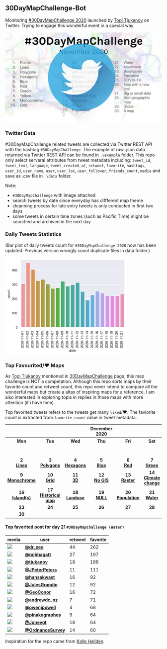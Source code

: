 ## 30DayMapChallenge-Bot
Monitoring [#30DayMapChallenge 2020](https://github.com/tjukanovt/30DayMapChallenge) launched by [Topi Tjukanov](https://twitter.com/tjukanov) on Twitter. Trying to engage this wonderful event in a special way. 

![images](./graphs/map_challenge_2020_bot.jpg)

### Twitter Data
#30DayMapChallenge related tweets are collected via Twitter REST API with the hashtag `#30DayMapChallenge`. The example of raw .json data returned via Twitter REST API can be found in `.\example` folder. This repo only select serveral attributes from tweet metadata including: `tweet_id`, `tweet_text`, `language`, `tweet_created_at`, `retweet`, `favorite`, `hashtags`, `user_id`, `user_name`, `user`, `user_loc`, `user_follower`, `friends_count`, `media` and save as .csv file in `.\data` folder.

Note:
-  `#30DayMapChallenge` with image attached
- search tweets by date since everyday has diffferent map theme
- cleanning process for late entry tweets is only conducted in first two days
- some tweets in certain time zones (such as Pacific Time) might be searched and archived in file next day

### Daily Tweets Statistics
(Bar plot of daily tweets count for `#30DayMapChallenge 2020` now has been updated. Previous version wrongly count duplicate files in data folder.)

![images](./graphs/maps_count.png)

### Top Favourited/:heart: Maps

As [Topi Tjukanov](https://twitter.com/tjukanov) mentioned in [30DayMapChallenge](https://github.com/tjukanovt/30DayMapChallenge) page, this map challenge is NOT a competation. Although this repo sorts maps by their favorite count and retweet count, this repo never intend to compare all the wonderful maps but create a altas of inspiring maps for a reference. I am also interested in exploring topis in replies in those maps with more attention (if i have time).

Top favorited tweets refers to the tweets get many `liked`/:heart:. The faviorite count is extracted from `favorite_count` value in tweet metadata.

| |||December 2020||| |
|:---:|:---:|:---:|:---:|:---:|:---:|:---:|
| **Mon** | **Tue** | **Wed** | **Thu** | **Fri** | **Sat** | **Sun** |
|     |     |     |     |     |     | **1** <br/>**[Points](day1.md)**|
| **2** <br/>**[Lines](day2.md)**   |**3** <br/>**[Polygons](day3.md)**   |**4** <br/>**[Hexagons](day4.md)**    | **5** <br/>**[Blue](day05_Blue.md)**   | **6** <br/>**[Red](day06_Red.md)**   | **7** <br/>**[Green](day07_Green.md)**  | **8** <br/>**[Yellow](day08_Yellow.md)**  |
| **9** <br/>**[Monochrome](day09_Monochrome.md)** | **10** <br/>**[Grid](day10_Grid.md)**  | **11** <br/>**[3D](day11_3D.md)**  | **12** <br/>**[No GIS](day12_Map%20not%20made%20with%20GIS%20software.md)**  | **13** <br/>**[Raster](day13_Raster.md)**  | **14** <br/>**[Climate change](day14_Climate%20change.md)**  |  **15** <br/>**[Connections](day15_Connections.md)**  |
|  **16** <br/>**[Island(s)](day16_Island(s).md)**  |   **17** <br/>**[Historical map](day17_Historical%20map.md)**   |  **18** <br/>**[Landuse](day18_Landuse.md)**    |   **19** <br/>**[NULL](day19_NULL.md)**   |   **20** <br/> **[Population](day20_Population.md)**  |   **21** <br/> **[Water](day21_Water.md)**  |  **22** <br/>    |
|   **23** <br/>   |   **24** <br/>   |   **25** <br/>   |   **26** <br/>   |   **27** <br/>   |   **28** <br/>   |  **29** <br/>    |
|  **30** <br/>    |     |     |     |     |     |     |

<!-- - **[Maps for Day 1 `#30DayMapChallenge (Points)`](day1.md)** (include late entry)

- **[Maps for Day 2 `#30DayMapChallenge (Lines)`](day2.md)** (exclude late entry)

- **[Maps for Day 3 `#30DayMapChallenge (Polygons)`](day3.md)**

- **[Maps for Day 4 `#30DayMapChallenge (Hexagons)`](day4.md)**

- **[Maps for Day 5 `#30DayMapChallenge (Blue)`](day05_Blue.md)**

- **[Maps for Day 6 `#30DayMapChallenge (Red)`](day06_Red.md)**

- **[Maps for Day 7 `#30DayMapChallenge (Green)`](day07_Green.md)**

- **[Maps for Day 8 `#30DayMapChallenge (Yellow)`](day08_Yellow.md)**

- **[Maps for Day 9 `#30DayMapChallenge (Monochrome)`](day09_Monochrome.md)**

- **[Maps for Day 10 `#30DayMapChallenge (Grid)`](day10_Grid.md)**

- **[Maps for Day 11 `#30DayMapChallenge (3D)`](day11_3D.md)**

- **[Maps for Day 12 `#30DayMapChallenge (Map not made with GIS software)`](day12_Map%20not%20made%20with%20GIS%20software.md)**

- **[Maps for Day 13 `#30DayMapChallenge (Raster)`](day13_Raster.md)**

- **[Maps for Day 14 `#30DayMapChallenge (Climate change)`](day14_Climate%20change.md)**

- **[Maps for Day 15 `#30DayMapChallenge (Connections)`](day15_Connections.md)**
 -->

#### Top favorited post for day 21 `#30DayMapChallenge (Water)`
| media                                                                                        | user                                                                            |   retweet |   favorite |
|----------------------------------------------------------------------------------------------|---------------------------------------------------------------------------------|-----------|------------|
| ![](http://pbs.twimg.com/media/EnVcwSsXUAIeGVJ.jpg)                                          | **[@dr_xeo](https://twitter.com/twitter/statuses/1330071950635511809)**         |        44 |        262 |
| ![](http://pbs.twimg.com/ext_tw_video_thumb/1330179531383189520/pu/img/yXY8-dM46fF7Mfpa.jpg) | **[@rajbhagatt](https://twitter.com/twitter/statuses/1330180152794476549)**     |        27 |        197 |
| ![](http://pbs.twimg.com/media/EnBpYPBW8AIGt6s.png)                                          | **[@tjukanov](https://twitter.com/twitter/statuses/1330052073891667968)**       |        18 |        186 |
| ![](http://pbs.twimg.com/media/EnX3RVdWEAAIEy6.jpg)                                          | **[@JPeterPeters](https://twitter.com/twitter/statuses/1330241154177265664)**   |        11 |        111 |
| ![](http://pbs.twimg.com/media/EnVKMO1XMAAOJZd.jpg)                                          | **[@hansakwast](https://twitter.com/twitter/statuses/1330052094410289156)**     |        16 |         92 |
| ![](http://pbs.twimg.com/media/EnA6MM0W8AArstA.jpg)                                          | **[@JulesGrandin](https://twitter.com/twitter/statuses/1330088816200192000)**   |        12 |         92 |
| ![](http://pbs.twimg.com/media/EnYH3EbXYAQvuCE.jpg)                                          | **[@GeoConor](https://twitter.com/twitter/statuses/1330260277724672006)**       |        16 |         72 |
| ![](http://pbs.twimg.com/media/EnYczVjXUAURlz_.jpg)                                          | **[@andrewdc_nz](https://twitter.com/twitter/statuses/1330282584455208966)**    |         7 |         71 |
| ![](http://pbs.twimg.com/media/EnVxbdcXIAgjQuL.jpg)                                          | **[@owenjpowell](https://twitter.com/twitter/statuses/1330094073391288321)**    |         4 |         68 |
| ![](http://pbs.twimg.com/media/EnSLMYlXYAI-nD9.jpg)                                          | **[@pinakographos](https://twitter.com/twitter/statuses/1330209365048102912)**  |         9 |         64 |
| ![](http://pbs.twimg.com/media/EnWIIh6W4AMDjOq.jpg)                                          | **[@Junevgt](https://twitter.com/twitter/statuses/1330119062526054405)**        |        18 |         64 |
| ![](http://pbs.twimg.com/media/EnXBN4YXEAQ1UXY.jpg)                                          | **[@OrdnanceSurvey](https://twitter.com/twitter/statuses/1330181711741808649)** |        14 |         60 |
 



Inspiration for the repo came from [Kalle Hallden](https://www.youtube.com/channel/UCWr0mx597DnSGLFk1WfvSkQ).